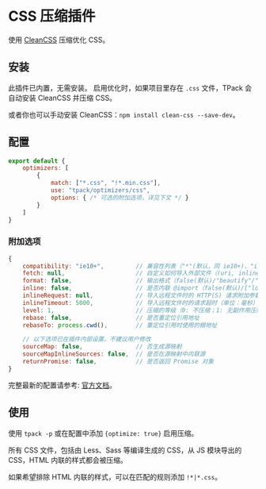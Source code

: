 # CSS 压缩插件
使用 [CleanCSS](https://github.com/jakubpawlowicz/clean-css) 压缩优化 CSS。

## 安装
此插件已内置，无需安装。
启用优化时，如果项目里存在 `.css` 文件，TPack 会自动安装 CleanCSS 并压缩 CSS。

或者你也可以手动安装 CleanCSS：`npm install clean-css --save-dev`。

## 配置
```js
export default {
	optimizers: [
		{
			match: ["*.css", "!*.min.css"],
			use: "tpack/optimizers/css",
			options: { /* 可选的附加选项，详见下文 */ }
		}
	]
}
```

### 附加选项
```js
{
	compatibility: "ie10+",         // 兼容性列表（"*"(默认，同 ie10+)、"ie7"、"ie8"、"ie9"），详见：https://github.com/jakubpawlowicz/clean-css#how-to-set-a-compatibility-mode
	fetch: null,                    // 自定义如何导入外部文件（(uri, inlineRequest, inlineTimeout, callback) => void），详见：https://github.com/jakubpawlowicz/clean-css#fetch-option
	format: false,                  // 输出格式（false(默认)/"beautify"/"keep-breaks"），详见：https://github.com/jakubpawlowicz/clean-css#formatting-options
	inline: false,                  // 是否内联 @import（false(默认)/["local"]/["none"]/["all"]/["local", "mydomain.example.com"]），详见：https://github.com/jakubpawlowicz/clean-css#inlining-options
	inlineRequest: null,            // 导入远程文件时的 HTTP(S) 请求附加参数
	inlineTimeout: 5000,            // 导入远程文件时的请求超时（单位：毫秒）
	level: 1,                       // 压缩的等级（0: 不压缩；1: 无副作用压缩(默认)；2: 可能含副作用压缩），详见：https://github.com/jakubpawlowicz/clean-css#optimization-levels
	rebase: false,                  // 是否重定位引用地址
	rebaseTo: process.cwd(),        // 重定位引用时使用的根地址

	// 以下选项已在插件内部设置，不建议用户修改
	sourceMap: false,               // 否生成源映射
	sourceMapInlineSources: false,  // 是否在源映射中内联源
	returnPromise: false,           // 是否返回 Promise 对象
}
```
完整最新的配置请参考: [官方文档](https://github.com/jakubpawlowicz/clean-css#constructor-options)。

## 使用
使用 `tpack -p` 或在配置中添加 `{optimize: true}` 启用压缩。

所有 CSS 文件，包括由 Less、Sass 等编译生成的 CSS，从 JS 模块导出的 CSS，HTML 内联的样式都会被压缩。

如果希望排除 HTML 内联的样式，可以在匹配的规则添加 `!*|*.css`。